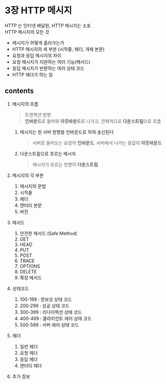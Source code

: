 <h1>3장 HTTP 메시지</h1>

>

HTTP 는 인터넷 배달원, HTTP 메시지는 소포  
HTTP 메시지의 모든 것  

- 메시지가 어떻게 흘러가는가
- HTTP 메시지의 세 부분 (시작줄, 헤더, 개체 본문)
- 요청과 응답 메시지의 차이
- 요청 메시지가 지원하는 여러 기능(메서드)
- 응답 메시지가 반환하는 여러 상태 코드
- HTTP 헤더가 하는 일

<h2>contents</h2>

1. 메시지의 흐름
   > 트랜잭션 방향  
   > **인바운드**로 들어와 **아웃바운드**로 나가고, 전체적으로 **다운스트림**으로 흐름

    1. 메시지는 원 서버 방향을 인바운드로 하여 송신된다
       > 서버로 들어오는 요청이 **인바운드**, 서버에서 나가는 응답이 **아웃바운드**

    2. 다운스트림으로 흐르는 메시지
       > 메시지가 흐르는 방향이 **다운스트림**

2. 메시지의 각 부분
    1. 메시지의 문법
    2. 시작줄
    3. 헤더
    4. 엔터티 본문
    5. 버전
3. 메서드
    1. 안전한 메서드 (Safe Method)
    2. GET
    3. HEAD
    4. PUT
    5. POST
    6. TRACE
    7. OPTIONS
    8. DELETE
    9. 확장 메서드
4. 상태코드
    1. 100-199 : 정보성 상태 코드
    2. 200-299 : 성공 상태 코드
    3. 300-399 : 리다이렉션 상태 코드
    4. 400-499 : 클라이언트 에러 상태 코드
    5. 500-599 : 서버 에러 상태 코드
5. 헤더
    1. 일반 헤더
    2. 요청 헤더
    3. 응답 헤더
    4. 엔터티 헤더
6. 추가 정보